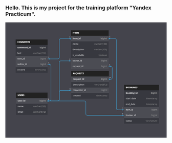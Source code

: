 <H3>Hello. This is my project for the training platform "Yandex Practicum".</H3>

<img src="./server/src/main/resources/schema.png">
